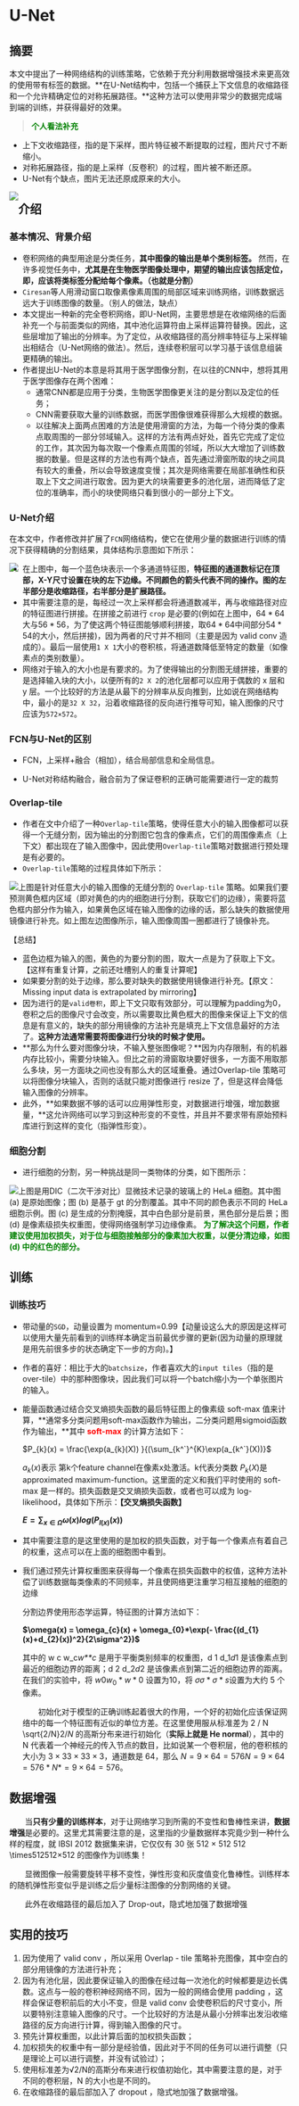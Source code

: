 # U-Net

## 摘要

本文中提出了一种网络结构的训练策略，它依赖于充分利用数据增强技术来更高效的使用带有标签的数据。**在U-Net结构中，包括一个捕获上下文信息的收缩路径和一个允许精确定位的对称拓展路径。**这种方法可以使用非常少的数据完成端到端的训练，并获得最好的效果。

> <span style="color:green">**个人看法补充**</span>

- 上下文收缩路径，指的是下采样，图片特征被不断提取的过程，图片尺寸不断缩小。
- 对称拓展路径，指的是上采样（反卷积）的过程，图片被不断还原。
- U-Net有个缺点，图片无法还原成原来的大小。

<img src="../../../pics/CV/UNet/UNet_structures.png" style="float:left">

## 介绍

### 基本情况、背景介绍

- 卷积网络的典型用途是分类任务，**其中图像的输出是单个类别标签。** 然而，在许多视觉任务中，**尤其是在生物医学图像处理中，期望的输出应该包括定位，即，应该将类标签分配给每个像素。（也就是分割）**
- `Ciresan`等人用滑动窗口取像素像素周围的局部区域来训练网络，训练数据远远大于训练图像的数量。（别人的做法，缺点）
- 本文提出一种新的完全卷积网络，即U-Net网，主要思想是在收缩网络的后面补充一个与前面类似的网络，其中池化运算符由上采样运算符替换。因此，这些层增加了输出的分辨率。为了定位，从收缩路径的高分辨率特征与上采样输出相结合（U-Net网络的做法）。然后，连续卷积层可以学习基于该信息组装更精确的输出。
- 作者提出U-Net的本意是将其用于医学图像分割，在以往的CNN中，想将其用于医学图像存在两个困难：
  - 通常CNN都是应用于分类，生物医学图像更关注的是分割以及定位的任务；
  - CNN需要获取大量的训练数据，而医学图像很难获得那么大规模的数据。
  - 以往解决上面两点困难的方法是使用滑窗的方法，为每一个待分类的像素点取周围的一部分邻域输入。这样的方法有两点好处，首先它完成了定位的工作，其次因为每次取一个像素点周围的邻域，所以大大增加了训练数据的数量。但是这样的方法也有两个缺点，首先通过滑窗所取的块之间具有较大的重叠，所以会导致速度变慢；其次是网络需要在局部准确性和获取上下文之间进行取舍。因为更大的块需要更多的池化层，进而降低了定位的准确率，而小的块使网络只看到很小的一部分上下文。

### U-Net介绍

在本文中，作者修改并扩展了`FCN`网络结构，使它在使用少量的数据进行训练的情况下获得精确的分割结果，具体结构示意图如下所示：

<img src="../../../pics/CV/UNet/UNet_structures.png" style="float:left">

- 在上图中，每一个蓝色块表示一个多通道特征图，**特征图的通道数标记在顶部，X-Y尺寸设置在块的左下边缘。不同颜色的箭头代表不同的操作。图的左半部分是收缩路径，右半部分是扩展路径。**
- 其中需要注意的是，每经过一次上采样都会将通道数减半，再与收缩路径对应的特征图进行拼接。在拼接之前进行 `crop` 是必要的(例如在上图中，$64*64$大与$56*56$，为了使这两个特征图能够顺利拼接，取$64*64$中间部分$54*54$的大小，然后拼接)，因为两者的尺寸并不相同（主要是因为 valid conv 造成的）。最后一层使用`1 X 1`大小的卷积核，将通道数降低至特定的数量（如像素点的类别数量）。
- 网络对于输入的大小也是有要求的。为了使得输出的分割图无缝拼接，重要的是选择输入块的大小，以便所有的`2 X 2`的池化层都可以应用于偶数的 x 层和 y 层。一个比较好的方法是从最下的分辨率从反向推到，比如说在网络结构中，最小的是`32 X 32`，沿着收缩路径的反向进行推导可知，输入图像的尺寸应该为`572×572`。

### FCN与U-Net的区别

- FCN，上采样+融合（相加），结合局部信息和全局信息。

- U-Net对称结构融合，融合前为了保证卷积的正确可能需要进行一定的裁剪

### Overlap-tile

- 作者在文中介绍了一种`Overlap-tile`策略，使得任意大小的输入图像都可以获得一个无缝分割，因为输出的分割图它包含的像素点，它们的周围像素点（上下文）都出现在了输入图像中，因此使用`Overlap-tile`策略对数据进行预处理是有必要的。
- `Overlap-tile`策略的过程具体如下所示：

<img src="../../../pics/CV/UNet/cell_fig01.jpg" style="float:left">

上图是针对任意大小的输入图像的无缝分割的 `Overlap-tile` 策略。如果我们要预测黄色框内区域（即对黄色的内的细胞进行分割，获取它们的边缘），需要将蓝色框内部分作为输入，如果黄色区域在输入图像的边缘的话，那么缺失的数据使用镜像进行补充。如上图左边图像所示，输入图像周围一圈都进行了镜像补充。

【总结】

- 蓝色边框为输入的图，黄色的为要分割的图，取大一点是为了获取上下文。【这样有重复计算，之前还吐槽别人的重复计算呢】
- 如果要分割的处于边缘，那么要对缺失的数据使用镜像进行补充。【原文：Missing input data is extrapolated by mirroring】
- 因为进行的是`valid卷积`，即上下文只取有效部分，可以理解为padding为0，卷积之后的图像尺寸会改变，所以需要取比黄色框大的图像来保证上下文的信息是有意义的，缺失的部分用镜像的方法补充是填充上下文信息最好的方法了。**这种方法通常需要将图像进行分块的时候才使用。**
- **那么为什么要对图像分块，不输入整张图像呢？**因为内存限制，有的机器内存比较小，需要分块输入。但比之前的滑窗取块要好很多，一方面不用取那么多块，另一方面块之间也没有那么大的区域重叠。通过Overlap-tile 策略可以将图像分块输入，否则的话就只能对图像进行 resize 了，但是这样会降低输入图像的分辨率。
- 此外，**如果数据不够的话可以应用弹性形变，对数据进行增强，增加数据量，**这允许网络可以学习到这种形变的不变性，并且并不要求带有原始预料库进行到这样的变化（指弹性形变）。

### 细胞分割

- 进行细胞的分割，另一种挑战是同一类物体的分类，如下图所示：

<img src="../../../pics/CV/UNet/cell_fig02.jpg" style="float:left">

上图是用DIC（二次干涉对比）显微技术记录的玻璃上的 HeLa 细胞。其中图 (a) 是原始图像；图 (b) 是基于 gt 的分割覆盖。其中不同的颜色表示不同的 HeLa 细胞示例。图 (c) 是生成的分割掩膜，其中白色部分是前景，黑色部分是后景；图 (d) 是像素级损失权重图，使得网络强制学习边缘像素。
<span style="color:green">**为了解决这个问题，作者建议使用加权损失，对于位与细胞接触部分的像素加大权重，以便分清边缘，如图 (d) 中的红色的部分。**</span>

## 训练

### 训练技巧

- 带动量的`SGD`，动量设置为 momentum=0.99【动量设这么大的原因是这样可以使用大量先前看到的训练样本确定当前最优步骤的更新(因为动量的原理就是用先前很多步的状态确定下一步的方向)。】

- 作者的喜好：相比于大的`batchsize`，作者喜欢大的`input tiles`（指的是over-tile）中的那种图像块，因此我们可以将一个batch缩小为一个单张图片的输入。

- 能量函数通过结合交叉熵损失函数的最后特征图上的像素级 soft-max 值来计算，**通常多分类问题用soft-max函数作为输出，二分类问题用sigmoid函数作为输出，**其中 <span style="color:red">**soft-max**</span> 的计算方法如下：

  $P_{k}(x) = \frac{\exp(a_{k}(X)) }{(\sum_{k^`}^{K}\exp(a_{k^`}(X))}$

  $a_{k}(x)$表示 第k个feature channel在像素x处激活。k代表分类数 $P_k(X)$是approximated maximum-function。这里面的定义和我们平时使用的 soft-max 是一样的。损失函数是交叉熵损失函数，或者也可以成为 log-likelihood，具体如下所示：**【交叉熵损失函数】**

  **$E=\sum_{x\in\Omega}\omega(x)log(P_{l(x)}(x))$**

- 其中需要注意的是这里使用的是加权的损失函数，对于每一个像素点有着自己的权重，这点可以在上面的细胞图中看到。

- 我们通过预先计算权重图来获得每一个像素在损失函数中的权值，这种方法补偿了训练数据每类像素的不同频率，并且使网络更注重学习相互接触的细胞的边缘

  分割边界使用形态学运算，特征图的计算方法如下：

  **$\omega(x) = \omega_{c}(x) + \omega_{0}*\exp(- \frac{(d_{1}(x)+d_{2}(x))^2}{2\sigma^2})$**

  其中的 w c w_c*w**c* 是用于平衡类别频率的权重图，d 1 d_1*d*1 是该像素点到最近的细胞边界的距离；d 2 d_2*d*2 是该像素点到第二近的细胞边界的距离。在我们的实验中，将 $w 0 w_0*w*0$ 设置为10，将 $σ \sigma*σ*s$设置为大约 5 个像素。

    初始化对于模型的正确训练起着很大的作用，一个好的初始化应该保证网络中的每一个特征图有近似的单位方差。在这里使用服从标准差为 2 / N \sqrt{2/N}2/*N* 的高斯分布来进行初始化（**实际上就是 He normal**），其中的 N 代表着一个神经元的传入节点的数目，比如说某一个卷积层，他的卷积核的大小为 $3 × 3 3\times33×3$，通道数是 64，那么 $N = 9 × 64 = 576 N = 9\times64=576*N*=9×64=576$。

## 数据增强

  当**只有少量的训练样本**，对于让网络学习到所需的不变性和鲁棒性来讲，**数据增强**是必要的。这里尤其需要注意的是，这里指的少量数据样本究竟少到一种什么样的程度，就 IBSI 2012 数据集来讲，它仅仅有 30 张 512 × 512 512 \times512512×512 的图像作为训练集！

  显微图像一般需要旋转平移不变性，弹性形变和灰度值变化鲁棒性。训练样本的随机弹性形变似乎是训练之后少量标注图像的分割网络的关键。

  此外在收缩路径的最后加入了 Drop-out，隐式地加强了数据增强

## 实用的技巧

1. 因为使用了 valid conv ，所以采用 Overlap - tile 策略补充图像，其中空白的部分用镜像的方法进行补充；
2. 因为有池化层，因此要保证输入的图像在经过每一次池化的时候都要是边长偶数。这点与一般的卷积神经网络不同，因为一般的网络会使用 padding ，这样会保证卷积前后的大小不变，但是 valid conv 会使卷积后的尺寸变小，所以要特别注意输入图像的尺寸。一个比较好的方法是从最小分辨率出发沿收缩路径的反方向进行计算，得到输入图像的尺寸。
3. 预先计算权重图，以此计算后面的加权损失函数；
4. 加权损失的权重中有一部分是经验值，因此对于不同的任务可以进行调整（只是理论上可以进行调整，并没有试验过）；
5. 使用标准差为√2/N的高斯分布来进行权值初始化，其中需要注意的是，对于不同的卷积层，N 的大小也是不同的。
6. 在收缩路径的最后部加入了 dropout ，隐式地加强了数据增强。